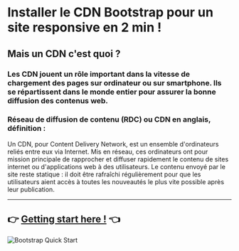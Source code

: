 # Installer le CDN Bootstrap pour un site responsive en 2 min !


## Mais un CDN c'est quoi ?

### Les CDN jouent un rôle important dans la vitesse de chargement des pages sur ordinateur ou sur smartphone. Ils se répartissent dans le monde entier pour assurer la bonne diffusion des contenus web.

### Réseau de diffusion de contenu (RDC) ou CDN en anglais, définition : 
Un CDN, pour Content Delivery Network, est un ensemble d'ordinateurs reliés entre eux via Internet. Mis en réseau, ces ordinateurs ont pour mission principale de rapprocher et diffuser rapidement le contenu de sites internet ou d'applications web à des utilisateurs. Le contenu envoyé par le site reste statique : il doit être rafraîchi régulièrement pour que les utilisateurs aient accès à toutes les nouveautés le plus vite possible après leur publication. 

----------------------------------------------------------------------------------------------------------

## 👉 [Getting start here !](https://getbootstrap.com/docs/4.4/getting-started/introduction/) 👈 
![Bootstrap Quick Start](https://zupimages.net/up/20/10/lnu3.png)




